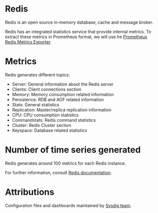 # Redis
Redis is an open source in-memory database, cache and message broker.

Redis has an integrated statistics service that provide internal metrics.
To extract these metrics in Prometheus format, we will use he [Prometheus Redis Metrics Exporter](https://github.com/oliver006/redis_exporter).

# Metrics
Redis generates different topics:
- Server: General information about the Redis server
- Clients: Client connections section
- Memory: Memory consumption related information
- Persistence: RDB and AOF related information
- Stats: General statistics
- Replication: Master/replica replication information
- CPU: CPU consumption statistics
- Commandstats: Redis command statistics
- Cluster: Redis Cluster section
- Keyspace: Database related statistics

# Number of time series generated
Redis generates around 100 metrics for each Redis instance.

For further information, consult [Redis documentation](https://redis.io/commands/info).

# Attributions
Configuration files and dashboards maintained by [Sysdig team](https://sysdig.com/).